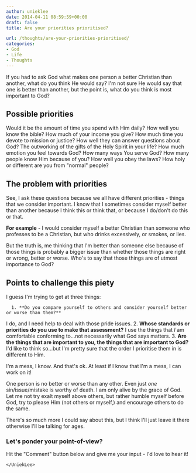 ```yaml
---
author: unieklee
date: 2014-04-11 08:59:59+00:00
draft: false
title: Are your priorities prioritised?

url: /thoughts/are-your-priorities-prioritised/
categories:
- God
- Life
- Thoughts
---
```


If you had to ask God what makes one person a better Christian than another, what do you think He would say? I'm not sure He would say that one is better than another, but the point is, what do you think is most important to God?


## Possible priorities


Would it be the amount of time you spend with Him daily? How well you know the bible? How much of your income you give? How much time you devote to mission or justice? How well they can answer questions about God? The outworking of the gifts of the Holy Spirit in your life? How much emotion you feel towards God? How many ways You serve God? How many people know Him because of you? How well you obey the laws? How holy or different are you from "normal" people?


## The problem with priorities


See, I ask these questions because we all have different priorities - things that we consider important. I know that I sometimes consider myself better than another because I think this or think that, or because I do/don't do this or that.

**For example** - I would consider myself a better Christian than someone who professes to be a Christian, but who drinks excessively, or smokes, or lies.

But the truth is, me thinking that I'm better than someone else because of those things is probably a bigger issue than whether those things are right or wrong, better or worse. Who's to say that those things are of utmost importance to God?


## Points to challenge this piety


I guess I'm trying to get at three things:



	  1. **Do you compare yourself to others and consider yourself better or worse than them?**
I do, and I need help to deal with those pride issues.
	  2. **Whose standards or priorities do you use to make that assessment?**
I use the things that _I_ am comfortable conforming to...not necessarily what God says matters.
	  3. **Are the things that are important to you, the things that are important to God?**
I'd like to think so...but I'm pretty sure that the order I prioritise them in is different to Him.

I'm a mess, I know. And that's ok. At least if I know that I'm a mess, I can work on it!

One person is no better or worse than any other. Even just _one_ sin/issue/mistake is worthy of death. I am only alive by the grace of God. Let me not try exalt myself above others, but rather humble myself before God, try to please Him (not others or myself,) and encourage others to do the same.

There's so much more I could say about this, but I think I'll just leave it there otherwise I'll be talking for ages.


### Let's ponder your point-of-view?


Hit the "Comment" button below and give me your input - I'd love to hear it!

`</UniekLee>`
